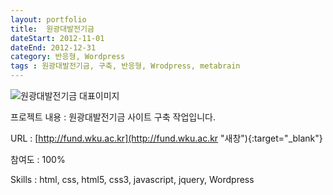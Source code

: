 ```yaml
---
layout: portfolio
title:  원광대발전기금
dateStart: 2012-11-01
dateEnd: 2012-12-31
category: 반응형, Wordpress
tags : 원광대발전기금, 구축, 반응형, Wrodpress, metabrain
---
```


![원광대발전기금 대표이미지](/jkw/portfolio/images/fund-wku/img01.jpg)


프로젝트 내용
: 원광대발전기금 사이트 구축 작업입니다.

URL
: [http://fund.wku.ac.kr](http://fund.wku.ac.kr "새창"){:target="_blank"}

참여도
: 100%

Skills
: html, css, html5, css3, javascript, jquery, Wordpress
